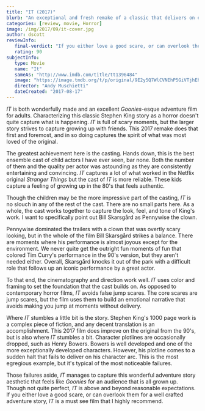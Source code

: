 ```yaml
---
title: "IT (2017)"
blurb: "An exceptional and fresh remake of a classic that delivers on every level."
categories: [review, movie, Horror]
image: /img/2017/09/it-cover.jpg
author: dscott
reviewInfo:
   final-verdict: "If you either love a good scare, or can overlook them for a well crafted adventure story, IT is a must see film."
   rating: 90
subjectInfo:
   type: Movie
   name: "It"
   sameAs: "http://www.imdb.com/title/tt1396484"
   image: "https://image.tmdb.org/t/p/original/9E2y5Q7WlCVNEhP5GiVTjhEhx1o.jpg"
   director: "Andy Muschietti"
   dateCreated: "2017-08-17"
---
```



*IT* is both wonderfully made and an excellent *Goonies*-esque adventure film for adults.  Characterizing this classic Stephen King story as a horror doesn't quite capture what is happening. *IT* is full of scary moments, but the larger story strives to capture growing up with friends. This 2017 remake does that first and foremost, and in so doing captures the spirit of what was most loved of the original.

The greatest achievement here is the casting. Hands down, this is the best ensemble cast of child actors I have ever seen, bar none. Both the number of them and the quality per actor was astounding as they are consistently entertaining and convincing. *IT* captures a lot of what worked in the Netflix original *Stranger Things* but the cast of *IT* is more reliable. These kids capture a feeling of growing up in the 80's that feels authentic. 

Though the children may be the more impressive part of the casting, *IT* is no slouch in any of the rest of the cast. There are no small parts here. As a whole, the cast works together to capture the look, feel, and tone of King's work. I want to specifically point out Bill Skarsgård as Pennywise the clown. 

Pennywise dominated the trailers with a clown that was overtly scary looking, but in the whole of the film Bill Skarsgård strikes a balance. There are moments where his performance is almost joyous except for the environment. We never quite get the outright fun moments of fun that colored Tim Curry's performance in the 90's version, but they aren't needed either. Overall, Skarsgård knocks it out of the park with a difficult role that follows up an iconic performance by a great actor.

To that end, the cinematography and direction work well. *IT* uses color and framing to set the foundation that the cast builds on. As opposed to contemporary horror films, *IT* avoids false jump scares. The core scares are jump scares, but the film uses them to build an emotional narrative that avoids making you jump at moments without delivery.

Where *IT* stumbles a little bit is the story. Stephen King's 1000 page work is a complex piece of fiction, and any decent translation is an accomplishment. This 2017 film does improve on the original from the 90's, but is also where *IT* stumbles a bit. Character plotlines are occasionally dropped, such as Henry Bowers. Bowers is well developed and one of the more exceptionally developed characters. However, his plotline comes to a sudden halt that fails to deliver on his character arc. This is the most egregious example, but it's typical of the most noticeable failures. 

Those failures aside, *IT* manages to capture this wonderful adventure story aesthetic that feels like *Goonies* for an audience that is all grown up. Though not quite perfect, *IT* is above and beyond reasonable expectations. If you either love a good scare, or can overlook them for a well crafted adventure story, *IT* is a must see film that I highly recommend.